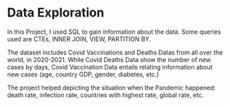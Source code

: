 # Data Exploration
In this Project, I used SQL to gain information about the data. Some queries used are CTEs, INNER JOIN, VIEW, PARTITION BY.

The dataset includes Covid Vaccinations and Deaths Datas from all over the world, in 2020-2021.
While Covid Deaths Data show the number of new cases by days, Covid Vaccination Data entails relating information about new cases (age, country GDP, gender, diabetes, etc.)

The project helped depicting the situation when the Pandemic happened: death rate, infection rate, countries with highest rate, global rate, etc.
